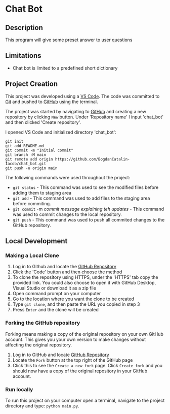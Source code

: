 # Chat Bot

## Description
This program will give some preset answer to user questions

## Limitations
-   Chat bot is limited to a predefined short dictionary

## Project Creation

This project was developed using a [VS Code](https://code.visualstudio.com/). The code was committed to [Git](https://git-scm.com) and pushed to [GitHub](https://github.com) using the terminal.

The project was started by navigating to [GitHub](https://github.com) and creating a new repository by clicking `New` button. Under 'Repository name' I input 'chat_bot' and then clicked 'Create repository'.

I opened VS Code and initialized directory 'chat_bot': 
```
git init
git add README.md
git commit -m "Initial commit"
git branch -M main
git remote add origin https://github.com/BogdanCatalin-Iacob/chat_bot.git
git push -u origin main
```
The following commands were used throughout the project:
* `git status` - This command was used to see the modified files before adding them to staging area
* `git add` - This command was used to add files to the staging area before commiting.
* `git commit` -m *commit message explaining teh updates* - This command was used to commit changes to the local repository.
* `git push` - This command was used to push all commited changes to the GitHub repository.

## Local Development
### Making a Local Clone

1. Log in to Github and locate the [GitHub Repository](https://github.com/BogdanCatalin-Iacob/chat_bot)
2. Click the 'Code' button and then choose the method
3. To clone the repository using HTTPS, under the 'HTTPS' tab copy the provided link. You could also choose to open it with GitHub Desktop, Visual Studio or download it as a zip file
4. Open command prompt on your computer
5. Go to the location where you want the clone to be created
6. Type `git clone`, and then paste the URL you copied in step 3
7. Press `Enter` and the clone will be created

### Forking the GitHub repository

Forking means making a copy of the original repository on your own GitHub account.
This gives you your own version to make changes without affecting the original repository.

1. Log in to GitHub and locate [GitHub Repository](https://github.com/BogdanCatalin-Iacob/chat_bot)
2. Locate the `Fork` button at the top right of the GitHub page
3. Click this to see the `Create a new fork` page. Click `Create fork` and you should now have a copy of the original repository in your GitHub account.

### Run locally
To run this project on your computer open a terminal, navigate to the project directory and type: `python main.py`.